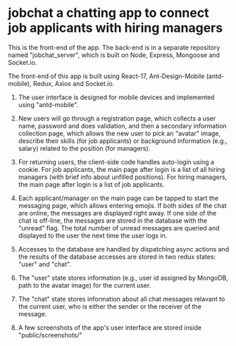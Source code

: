 # jobchat a chatting app to connect job applicants with hiring managers

This is the front-end of the app. The back-end is in a separate repository named "jobchat_server", which is built on Node, Express, Mongoose and Socket.io.

The front-end of this app is built using React-17, Ant-Design-Mobile (antd-mobile), Redux, Axios and Socket.io. 

1. The user interface is designed for mobile devices and implemented using "antd-mobile". 

2. New users will go through a registration page, which collects a user name, password and does validation, and then a secondary information collection page, which allows the new user to pick an "avatar" image, describe their skills (for job applicants) or background information (e.g., salary) related to the position (for managers).

3. For returning users, the client-side code handles auto-login using a cookie. For job applicants, the main page after login is a list of all hiring managers (with brief info about unfilled positions). For hiring managers, the main page after login is a list of job applicants.

4. Each applicant/manager on the main page can be tapped to start the messaging page, which allows entering emojis. If both sides of the chat are online, the messages are displayed right away. If one side of the chat is off-line, the messages are stored in the database with the "unread" flag. The total number of unread messages are queried and displayed to the user the next time the user logs in.

5. Accesses to the database are handled by dispatching async actions and the results of the database accesses are stored in two redux states: "user" and "chat". 

6. The "user" state stores information (e.g., user id assigned by MongoDB, path to the avatar image) for the current user.

7. The "chat" state stores information about all chat messages relavant to the current user, who is either the sender or the receiver of the message. 

8. A few screenshots of the app's user interface are stored inside "public/screenshots/"

